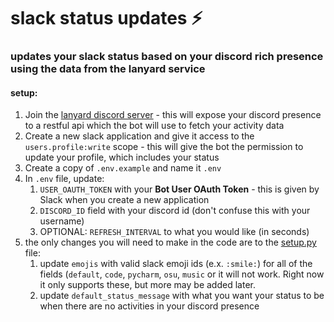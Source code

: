 # slack status updates ⚡️
### updates your slack status based on your discord rich presence using the data from the lanyard service

#### setup:
1) Join the [lanyard discord server](https://discord.gg/WScAm7vNGF) - this will expose your discord presence to a restful api which the bot will use to fetch your activity data
2) Create a new slack application and give it access to the ```users.profile:write``` scope - this will give the bot the permission to update your profile, which includes your status
3) Create a copy of `.env.example` and name it `.env`
4) In `.env` file, update:
   1) `USER_OAUTH_TOKEN` with your **Bot User OAuth Token** - this is given by Slack when you create a new application
   2) `DISCORD_ID` field with your discord id (don't confuse this with your username)
   3) OPTIONAL: `REFRESH_INTERVAL` to what you would like (in seconds)
5) the only changes you will need to make in the code are to the [setup.py](setup.py) file:
   1) update ```emojis``` with valid slack emoji ids (e.x. `:smile:`) for all of the fields (`default`, `code`, `pycharm`, `osu`, `music` or it will not work. Right now it only supports these, but more may be added later.
   2) update ```default_status_message``` with what you want your status to be when there are no activities in your discord presence
    
